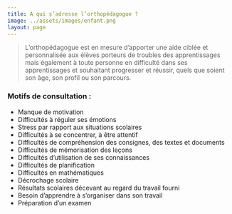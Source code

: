 ```yaml
---
title: A qui s’adresse l’orthopédagogue ?
image: ../assets/images/enfant.png
layout: page
---
```


>L’orthopédagogue est en mesure d’apporter une aide ciblée et personnalisée aux élèves porteurs de troubles des apprentissages mais également à toute personne en difficulté dans ses apprentissages et souhaitant progresser et réussir, quels que soient son âge, son profil ou son parcours.

### Motifs de consultation :
* Manque de motivation
* Difficultés à réguler ses émotions
* Stress par rapport aux situations scolaires
* Difficultés à se concentrer, à être attentif
* Difficultés de compréhension des consignes, des textes et documents
* Difficultés de mémorisation des leçons
* Difficultés d’utilisation de ses connaissances
* Difficultés de planification
* Difficultés en mathématiques
* Décrochage scolaire
* Résultats scolaires décevant au regard du travail fourni
* Besoin d’apprendre à s’organiser dans son travail
* Préparation d’un examen